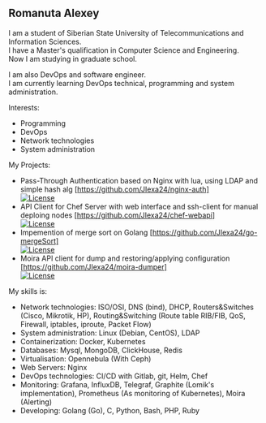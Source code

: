 ## Romanuta Alexey
I am a student of Siberian State University of Telecommunications and Information Sciences.  
I have a Master's qualification in Computer Science and Engineering.  
Now I am studying in graduate school.

I am also DevOps and software engineer.  
I am currently learning DevOps technical, programming and system administration.

Interests:
 - Programming
 - DevOps
 - Network technologies
 - System administration

My Projects:
 - Pass-Through Authentication based on Nginx with lua, using LDAP and simple hash alg [https://github.com/JIexa24/nginx-auth]  
 [![License](https://img.shields.io/github/license/JIexa24/nginx-auth)](LICENSE)  
 - API Client for Chef Server with web interface and ssh-client for manual deploing nodes [https://github.com/JIexa24/chef-webapi]  
 [![License](https://img.shields.io/github/license/JIexa24/chef-webapi)](LICENSE) 
 - Impemention of merge sort on Golang [https://github.com/JIexa24/go-mergeSort]  
 [![License](https://img.shields.io/github/license/JIexa24/go-mergeSort)](LICENSE)  
 - Moira API client for dump and restoring/applying configuration [https://github.com/JIexa24/moira-dumper]  
 [![License](https://img.shields.io/github/license/JIexa24/moira-dumper)](LICENSE)  

My skills is:
 - Network technologies: ISO/OSI, DNS (bind), DHCP, Routers&Switches (Cisco, Mikrotik, HP), Routing&Switching (Route table RIB/FIB, QoS, Firewall, iptables, iproute, Packet Flow) 
 - System administration: Linux (Debian, CentOS), LDAP 
 - Containerization: Docker, Kubernetes 
 - Databases: Mysql, MongoDB, ClickHouse, Redis
 - Virtualisation: Opennebula (With Ceph)
 - Web Servers: Nginx
 - DevOps technologies: CI/CD with Gitlab, git, Helm, Chef
 - Monitoring: Grafana, InfluxDB, Telegraf, Graphite (Lomik's implementation), Prometheus (As monitoring of Kubernetes), Moira (Alerting)
 - Developing: Golang (Go), C, Python, Bash, PHP, Ruby 
 
<!--
**JIexa24/JIexa24** is a ✨ _special_ ✨ repository because its `README.md` (this file) appears on your GitHub profile.

Here are some ideas to get you started:

- 🔭 I’m currently working on ...
- 🌱 I’m currently learning ...
- 👯 I’m looking to collaborate on ...
- 🤔 I’m looking for help with ...
- 💬 Ask me about ...
- 📫 How to reach me: ...
- 😄 Pronouns: ...
- ⚡ Fun fact: ...
-->

